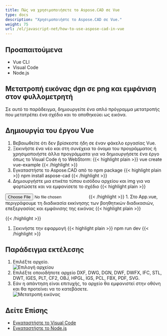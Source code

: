 ```yaml
---
title: Πώς να χρησιμοποιήσετε το Aspose.CAD σε Vue
type: docs
description: "Χρησιμοποιήστε το Aspose.CAD σε Vue."
weight: 75
url: /el/javascript-net/how-to-use-aspose-cad-in-vue
---
```


## Προαπαιτούμενα
- Vue CLI
- Visual Code
- Node.js

## Μετατροπή εικόνας dgn σε png και εμφάνιση στον φυλλομετρητή

Σε αυτό το παράδειγμα, δημιουργείτε ένα απλό πρόγραμμα μετατροπής που μετατρέπει ένα σχέδιο και το αποθηκεύει ως εικόνα.

## Δημιουργία του έργου Vue

1. Βεβαιωθείτε ότι δεν βρίσκεστε ήδη σε έναν φάκελο εργασίας Vue.
1. Ξεκινήστε ένα νέο και στη συνέχεια το όνομα του προγράμματος ή χρησιμοποιήστε άλλα προγράμματα για να δημιουργήσετε ένα έργο όπως το Visual Code ή το WebStorm:
{{< highlight plain >}}
vue create vue-example
{{< /highlight >}}
1. Εγκαταστήστε το Aspose.CAD από το npm package
{{< highlight plain >}}
npm install aspose-cad
{{< /highlight >}}
1. Δημιουργήστε μια ετικέτα τύπου εισόδου αρχείου και img για να φορτώσετε και να εμφανίσετε το σχέδιο
{{< highlight plain >}}
<input id="file" type="file">
<img id="image" />
{{< /highlight >}}
1. Στο App.vue, περιγράφουμε τη διαδικασία εκκίνησης των βοηθητικών διαδικασιών, επεξεργασίας και εμφάνισης της εικόνας
{{< highlight plain >}}
<script>
import {Drawing, PngOptions} from "aspose-cad";

export default{
  beforeCreate: function () {
    //χρειάζεται για να ξεκινήσει η διαδικασία συναρμολόγησης
    let recaptchaScript = document.createElement('script')
    recaptchaScript.setAttribute('src', '/node_modules/aspose-cad/dotnet.js')
    document.head.appendChild(recaptchaScript)

    let dotnet;
  },
  mounted() {
    window.addEventListener('load', this.onWindowLoad)
  },
  methods: {
    async onWindowLoad() {
      
      console.log("φόρτωση WASM...");
      await dotnet.boot();
      console.log("φορτώθηκε WASM");

      document.querySelector('input').addEventListener('change', function() {
            const reader = new FileReader();
            reader.onload = function() {

              let arrayBuffer = this.result;
              let array = new Uint8Array(arrayBuffer);

              // ΦΟΡΤΩΣΗ
              let file = Image.load(array);
              console.log(file);

              // ΑΠΟΘΗΚΕΥΣΗ
              let exportedFilePromise = Image.save(array, new PngOptions());
              exportedFilePromise.then(exportedFile => {
                console.log(exportedFile);

                let urlCreator = window.URL || window.webkitURL;
                let blob = new Blob([exportedFile], { type: 'application/octet-stream' });
                let imageUrl = urlCreator.createObjectURL(blob);
                document.querySelector("#image").src = imageUrl;
              });
            }

            reader.readAsArrayBuffer(this.files[0]);
          },
          false);
    },
  },
}
</script>

<template>
  <header>
    <img alt="Λογότυπο Vue" class="logo" src="./assets/logo.svg" width="125" height="125" />
    <p>Παράδειγμα aspose.cad για Vue.</p>
  </header>

  <main>
    <input id="file" type="file">
    <br/>
    <img id="image" />
  </main>
</template>

<style scoped>
header {
  line-height: 1.5;
}
main{
  text-align: center;
}

.logo {
  display: block;
  margin: 0 auto 2rem;
}

@media (min-width: 1024px) {
  header {
    display: flex;
    place-items: center;
    padding-right: calc(var(--section-gap) / 2);
  }


  header .wrapper {
    display: flex;
    place-items: flex-start;
    flex-wrap: wrap;
  }
}
</style>
{{< /highlight >}}
1. Ξεκινήστε την εφαρμογή
{{< highlight plain >}}
npm run dev
{{< /highlight >}}

## Παράδειγμα εκτέλεσης

1. Επιλέξτε αρχείο.<br>
![Επιλογή αρχείου](/_assets/choose-file.png)<br>
1. Επιλέξτε οποιοδήποτε αρχείο DXF, DWG, DGN, DWF, DWFX, IFC, STL, DWT, IGES, PLT, CF2, OBJ, HPGL, IGS, PCL, FBX, PDF, SVG.
1. Εάν η απάντηση είναι επιτυχής, το αρχείο θα εμφανιστεί στην οθόνη και θα προτείνει να το κατεβάσετε.<br>
![Μετατροπή εικόνας](/_assets/convert-image.png)<br>

## Δείτε Επίσης

- [Εγκαταστήστε το Visual Code](https://code.visualstudio.com/)
- [Εγκαταστήστε το Node.js](https://nodejs.org/en/)
